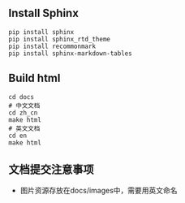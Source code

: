 
## Install Sphinx
```
pip install sphinx
pip install sphinx_rtd_theme
pip install recommonmark
pip install sphinx-markdown-tables
```

## Build html
```
cd docs
# 中文文档
cd zh_cn
make html
# 英文文档
cd en
make html
```

## 文档提交注意事项
- 图片资源存放在docs/images中，需要用英文命名
